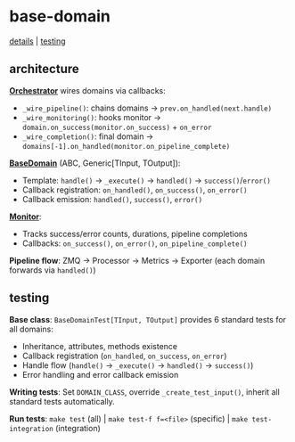 # base-domain

[details](./analysis.md) | [testing](./docs/testing-architecture.md)

## architecture

**[Orchestrator](./src/base_domain/orchestrator.py)** wires domains via callbacks:

- `_wire_pipeline()`: chains domains → `prev.on_handled(next.handle)`
- `_wire_monitoring()`: hooks monitor → `domain.on_success(monitor.on_success)` + `on_error`
- `_wire_completion()`: final domain → `domains[-1].on_handled(monitor.on_pipeline_complete)`

**[BaseDomain](./src/base_domain/domains/base_domain.py)** (ABC, Generic[TInput, TOutput]):

- Template: `handle()` → `_execute()` → `handled()` → `success()`/`error()`
- Callback registration: `on_handled()`, `on_success()`, `on_error()`
- Callback emission: `handled()`, `success()`, `error()`

**[Monitor](./src/base_domain/domains/monitor.py)**:

- Tracks success/error counts, durations, pipeline completions
- Callbacks: `on_success()`, `on_error()`, `on_pipeline_complete()`

**Pipeline flow**: ZMQ → Processor → Metrics → Exporter (each domain forwards via `handled()`)

## testing

**Base class**: `BaseDomainTest[TInput, TOutput]` provides 6 standard tests for all domains:
- Inheritance, attributes, methods existence
- Callback registration (`on_handled`, `on_success`, `on_error`)
- Handle flow (`handle()` → `_execute()` → `handled()` → `success()`)
- Error handling and error callback emission

**Writing tests**: Set `DOMAIN_CLASS`, override `_create_test_input()`, inherit all standard tests automatically.

**Run tests**: `make test` (all) | `make test-f f=<file>` (specific) | `make test-integration` (integration)
